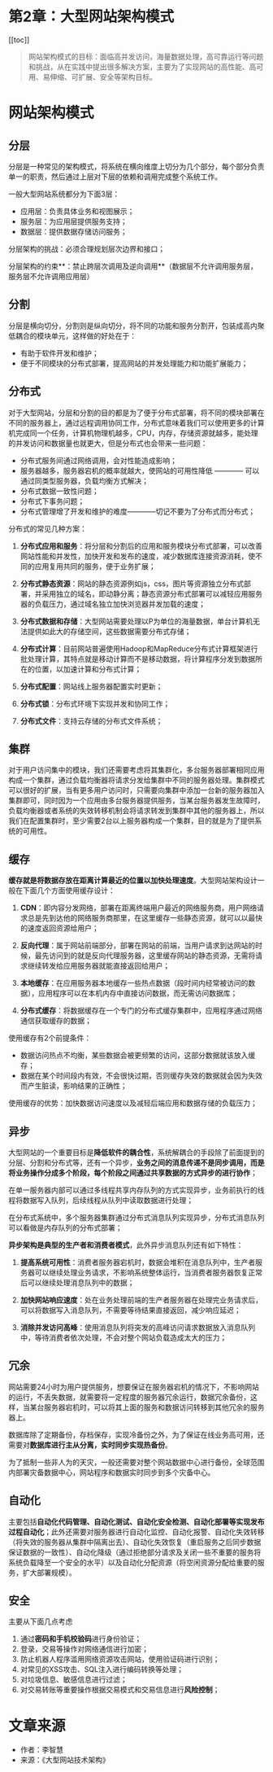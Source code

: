 # 第2章：大型网站架构模式

[[toc]]

> 网站架构模式的目标：面临高并发访问，海量数据处理，高可靠运行等问题和挑战，从在实践中提出很多解决方案，主要为了实现网站的高性能、高可用、易伸缩、可扩展、安全等架构目标。

# 网站架构模式

## 分层

分层是一种常见的架构模式，将系统在横向维度上切分为几个部分，每个部分负责单一的职责，然后通过上层对下层的依赖和调用完成整个系统工作。

一般大型网站系统都分为下面3层：

* 应用层：负责具体业务和视图展示；
* 服务层：为应用层提供服务支持；
* 数据层：提供数据存储访问服务；

分层架构的挑战：必须合理规划层次边界和接口；

分层架构的约束**：禁止跨层次调用及逆向调用**（数据层不允许调用服务层，服务层不允许调用应用层）

## 分割

分层是横向切分，分割则是纵向切分，将不同的功能和服务分割开，包装成高内聚低耦合的模块单元，这样做的好处在于：

* 有助于软件开发和维护；
* 便于不同模块的分布式部署，提高网站的并发处理能力和功能扩展能力；

## 分布式

对于大型网站，分层和分割的目的都是为了便于分布式部署，将不同的模块部署在不同的服务器上，通过远程调用协同工作，分布式意味着我们可以使用更多的计算机完成同一个任务，计算机物理机越多，CPU，内存，存储资源就越多，能处理的并发访问和数据量也就更大，但是分布式也会带来一些问题：

* 分布式服务间通过网络调用，会对性能造成影响；
* 服务器越多，服务器宕机的概率就越大，使网站的可用性降低 ———— 可以通过同类型服务器，负载均衡方式解决；
* 分布式数据一致性问题；
* 分布式下事务问题；
* 分布式管理增了开发和维护的难度————切记不要为了分布式而分布式；

分布式的常见几种方案：

1. **分布式应用和服务**：将分层和分割后的应用和服务模块分布式部署，可以改善网站性能和并发性，加快开发和发布的速度，减少数据库连接资源消耗，使不同的应用复用共同的服务，便于业务扩展；

2. **分布式静态资源**：网站的静态资源例如js，css，图片等资源独立分布式部署，并采用独立的域名，即动静分离；静态资源分布式部署可以减轻应用服务器的负载压力，通过域名独立加快浏览器并发加载的速度；

3. **分布式数据和存储**：大型网站需要处理以P为单位的海量数据，单台计算机无法提供如此大的存储空间，这些数据需要分布式存储；

4. **分布式计算**：目前网站普遍使用Hadoop和MapReduce分布式计算框架进行批处理计算，其特点就是移动计算而不是移动数据，将计算程序分发到数据所在的位置，以加速计算和分布式计算；

5. **分布式配置**：网站线上服务器配置实时更新；

6. **分布式锁**：分布式环境下实现并发和协同工作；

7. **分布式文件**：支持云存储的分布式文件系统；

## 集群

对于用户访问集中的模块，我们还需要考虑将其集群化，多台服务器部署相同应用构成一个集群，通过负载均衡器将请求分发给集群中不同的服务器处理。集群模式可以很好的扩展，当有更多用户访问时，只需要向集群中添加一台新的服务器加入集群即可，同时因为一个应用由多台服务器提供服务，当某台服务器发生故障时，负载均衡器或者系统的失效转移机制会将请求转发到集群中其他的服务器上，所以我们在配置集群时，至少需要2台以上服务器构成一个集群，目的就是为了提供系统的可用性。

## 缓存

**缓存就是将数据存放在距离计算最近的位置以加快处理速度**。大型网站架构设计一般在下面几个方面使用缓存设计：

1. **CDN**：即内容分发网络，部署在距离终端用户最近的网络服务商，用户网络请求总是先到达他的网络服务商那里，在这里缓存一些静态资源，就可以以最快的速度返回资源给用户；

2. **反向代理**：属于网站前端部分，部署在网站的前端，当用户请求到达网站的时候，最先访问到的就是反向代理服务器，这里缓存网站的静态资源，无需将请求继续转发给应用服务器就能直接返回给用户；

3. **本地缓存**：在应用服务器本地缓存一些热点数据（段时间内经常被访问的数据），应用程序可以在本机内存中直接访问数据，而无需访问数据库；

4. **分布式缓存**：将数据缓存在一个专门的分布式缓存集群中，应用程序通过网络通信获取缓存的数据；

使用缓存有2个前提条件：

* 数据访问热点不均衡，某些数据会被更频繁的访问，这部分数据就该放入缓存；
* 数据在某个时间段内有效，不会很快过期，否则缓存失效的数据就会因为失效而产生脏读，影响结果的正确性；

使用缓存的优势：加快数据访问速度以及减轻后端应用和数据存储的负载压力；

## 异步

大型网站的一个重要目标是**降低软件的耦合性**，系统解耦合的手段除了前面提到的分层、分割和分布式等，还有一个异步，**业务之间的消息传递不是同步调用，而是将业务操作分成多个阶段，每个阶段之间通过共享数据的方式异步的进行协作**；

在单一服务器内部可以通过多线程共享内存队列的方式实现异步，业务前执行的线程将数据写入队列，后续线程从队列中读取数据进行处理；

在分布式系统中，多个服务器集群通过分布式消息队列实现异步，分布式消息队列可以看做是内存队列的分布式部署；

**异步架构是典型的生产者和消费者模式**，此外异步消息队列还有如下特性：

1. **提高系统可用性**：消费者服务器宕机时，数据会堆积在消息队列中，生产者服务器可以继续处理业务请求，不影响系统整体运行，当消费者服务器恢复正常后可以继续处理消息队列中的数据；

2. **加快网站响应速度**：处在业务处理前端的生产者服务器在处理完业务请求后，可以将数据写入消息队列，不需要等待结果直接返回，减少响应延迟；

3. **消除并发访问高峰**：使用消息队列将突发的高峰访问请求数据放入消息队列中，等待消费者依次处理，不会对整个网站负载造成太大的压力；

## 冗余

网站需要24小时为用户提供服务，想要保证在服务器宕机的情况下，不影响网站的运行，不丢失数据，就需要将一定程度的服务器冗余运行，数据冗余备份，这样，当某台服务器宕机时，可以将其上面的服务和数据访问转移到其他冗余的服务器上。

数据库除了定期备份，存档保存，实现冷备份之外，为了保证在线业务高可用，还需要对**数据库进行主从分离，实时同步实现热备份**。

为了抵制一些非人为的天灾，一般还需要对整个网站数据中心进行备份，全球范围内部署灾备数据中心，网站程序和数据实时同步到多个灾备中心。

## 自动化

主要包括**自动化代码管理、自动化测试、自动化安全检测、自动化部署等实现发布过程自动化**；此外还需要对服务器进行自动化监控、自动化报警、自动化失效转移（将失效的服务器从集群中隔离出去）、自动化失效恢复（重启服务之后同步数据保证数据的一致性）、自动化降级（通过拒绝部分请求及关闭一些不重要的服务将系统负载降至一个安全的水平）以及自动化分配资源（将空闲资源分配给重要的服务，扩大部署规模）。

## 安全

主要从下面几点考虑

1. 通过**密码和手机校验码**进行身份验证；
2. 登录，交易等操作对网络通信进行加密；
3. 防止机器人程序滥用网络资源攻击网站，使用验证码进行识别；
4. 对常见的XSS攻击、SQL注入进行编码转换等处理；
5. 对垃圾信息、敏感信息进行过滤；
6. 对交易转账等重要操作根据交易模式和交易信息进行**风险控制**；

# 文章来源

* 作者：李智慧
* 来源：《大型网站技术架构》